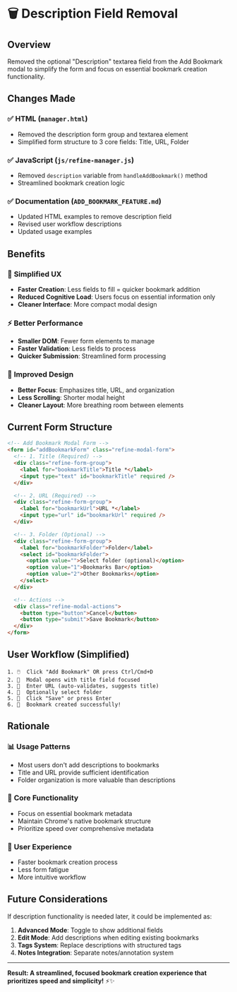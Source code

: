 # 🗑️ Description Field Removal

## Overview

Removed the optional "Description" textarea field from the Add Bookmark modal to simplify the form and focus on essential bookmark creation functionality.

## Changes Made

### ✅ **HTML** (`manager.html`)

- Removed the description form group and textarea element
- Simplified form structure to 3 core fields: Title, URL, Folder

### ✅ **JavaScript** (`js/refine-manager.js`)

- Removed `description` variable from `handleAddBookmark()` method
- Streamlined bookmark creation logic

### ✅ **Documentation** (`ADD_BOOKMARK_FEATURE.md`)

- Updated HTML examples to remove description field
- Revised user workflow descriptions
- Updated usage examples

## Benefits

### 🎯 **Simplified UX**

- **Faster Creation**: Less fields to fill = quicker bookmark addition
- **Reduced Cognitive Load**: Users focus on essential information only
- **Cleaner Interface**: More compact modal design

### ⚡ **Better Performance**

- **Smaller DOM**: Fewer form elements to manage
- **Faster Validation**: Less fields to process
- **Quicker Submission**: Streamlined form processing

### 🎨 **Improved Design**

- **Better Focus**: Emphasizes title, URL, and organization
- **Less Scrolling**: Shorter modal height
- **Cleaner Layout**: More breathing room between elements

## Current Form Structure

```html
<!-- Add Bookmark Modal Form -->
<form id="addBookmarkForm" class="refine-modal-form">
  <!-- 1. Title (Required) -->
  <div class="refine-form-group">
    <label for="bookmarkTitle">Title *</label>
    <input type="text" id="bookmarkTitle" required />
  </div>

  <!-- 2. URL (Required) -->
  <div class="refine-form-group">
    <label for="bookmarkUrl">URL *</label>
    <input type="url" id="bookmarkUrl" required />
  </div>

  <!-- 3. Folder (Optional) -->
  <div class="refine-form-group">
    <label for="bookmarkFolder">Folder</label>
    <select id="bookmarkFolder">
      <option value="">Select folder (optional)</option>
      <option value="1">Bookmarks Bar</option>
      <option value="2">Other Bookmarks</option>
    </select>
  </div>

  <!-- Actions -->
  <div class="refine-modal-actions">
    <button type="button">Cancel</button>
    <button type="submit">Save Bookmark</button>
  </div>
</form>
```

## User Workflow (Simplified)

```
1. 🖱️  Click "Add Bookmark" OR press Ctrl/Cmd+D
2. 📝  Modal opens with title field focused
3. 🔗  Enter URL (auto-validates, suggests title)
4. 📁  Optionally select folder
5. 💾  Click "Save" or press Enter
6. 🎉  Bookmark created successfully!
```

## Rationale

### 📊 **Usage Patterns**

- Most users don't add descriptions to bookmarks
- Title and URL provide sufficient identification
- Folder organization is more valuable than descriptions

### 🎯 **Core Functionality**

- Focus on essential bookmark metadata
- Maintain Chrome's native bookmark structure
- Prioritize speed over comprehensive metadata

### 🚀 **User Experience**

- Faster bookmark creation process
- Less form fatigue
- More intuitive workflow

## Future Considerations

If description functionality is needed later, it could be implemented as:

1. **Advanced Mode**: Toggle to show additional fields
2. **Edit Mode**: Add descriptions when editing existing bookmarks
3. **Tags System**: Replace descriptions with structured tags
4. **Notes Integration**: Separate notes/annotation system

---

**Result: A streamlined, focused bookmark creation experience that prioritizes speed and simplicity!** ⚡✨
